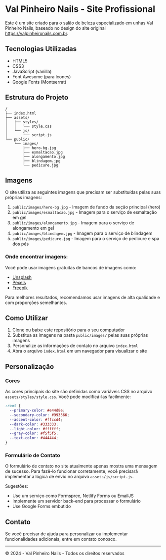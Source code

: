 # Val Pinheiro Nails - Site Profissional

Este é um site criado para o salão de beleza especializado em unhas Val Pinheiro Nails, baseado no design do site original https://valpinheironails.com.br.

## Tecnologias Utilizadas

- HTML5
- CSS3
- JavaScript (vanilla)
- Font Awesome (para ícones)
- Google Fonts (Montserrat)

## Estrutura do Projeto

```
/
├── index.html
├── assets/
│   ├── styles/
│   │   └── style.css
│   └── js/
│       └── script.js
└── public/
    └── images/
        ├── hero-bg.jpg
        ├── esmaltacao.jpg
        ├── alongamento.jpg
        ├── blindagem.jpg
        └── pedicure.jpg
```

## Imagens

O site utiliza as seguintes imagens que precisam ser substituídas pelas suas próprias imagens:

1. `public/images/hero-bg.jpg` - Imagem de fundo da seção principal (hero)
2. `public/images/esmaltacao.jpg` - Imagem para o serviço de esmaltação em gel
3. `public/images/alongamento.jpg` - Imagem para o serviço de alongamento em gel
4. `public/images/blindagem.jpg` - Imagem para o serviço de blindagem
5. `public/images/pedicure.jpg` - Imagem para o serviço de pedicure e spa dos pés

### Onde encontrar imagens:

Você pode usar imagens gratuitas de bancos de imagens como:

- [Unsplash](https://unsplash.com)
- [Pexels](https://pexels.com)
- [Freepik](https://freepik.com)

Para melhores resultados, recomendamos usar imagens de alta qualidade e com proporções semelhantes.

## Como Utilizar

1. Clone ou baixe este repositório para o seu computador
2. Substitua as imagens na pasta `public/images/` pelas suas próprias imagens
3. Personalize as informações de contato no arquivo `index.html`
4. Abra o arquivo `index.html` em um navegador para visualizar o site

## Personalização

### Cores

As cores principais do site são definidas como variáveis CSS no arquivo `assets/styles/style.css`. Você pode modificá-las facilmente:

```css
:root {
  --primary-color: #e44d8e;
  --secondary-color: #993366;
  --accent-color: #ffccd4;
  --dark-color: #333333;
  --light-color: #ffffff;
  --gray-color: #f5f5f5;
  --text-color: #444444;
}
```

### Formulário de Contato

O formulário de contato no site atualmente apenas mostra uma mensagem de sucesso. Para fazê-lo funcionar corretamente, você precisará implementar a lógica de envio no arquivo `assets/js/script.js`.

Sugestões:

- Use um serviço como Formspree, Netlify Forms ou EmailJS
- Implemente um servidor back-end para processar o formulário
- Use Google Forms embutido

## Contato

Se você precisar de ajuda para personalizar ou implementar funcionalidades adicionais, entre em contato conosco.

---

© 2024 - Val Pinheiro Nails - Todos os direitos reservados
